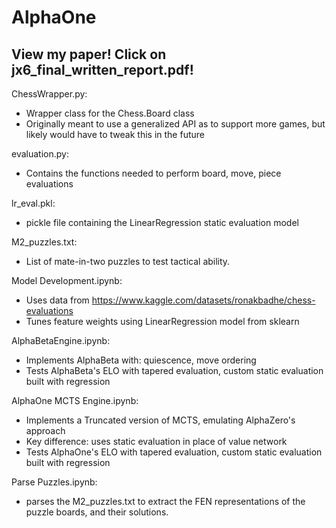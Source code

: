 # AlphaOne

## View my paper! Click on jx6_final_written_report.pdf!
ChessWrapper.py:
- Wrapper class for the Chess.Board class
- Originally meant to use a generalized API as to support more games, but likely would have to tweak this in the future

evaluation.py:
- Contains the functions needed to perform board, move, piece evaluations

lr_eval.pkl:
- pickle file containing the LinearRegression static evaluation model

M2_puzzles.txt:
- List of mate-in-two puzzles to test tactical ability.

Model Development.ipynb:
- Uses data from https://www.kaggle.com/datasets/ronakbadhe/chess-evaluations
- Tunes feature weights using LinearRegression model from sklearn

AlphaBetaEngine.ipynb:
- Implements AlphaBeta with: quiescence, move ordering
- Tests AlphaBeta's ELO with tapered evaluation, custom static evaluation built with regression

AlphaOne MCTS Engine.ipynb:
- Implements a Truncated version of MCTS, emulating AlphaZero's approach
- Key difference: uses static evaluation in place of value network
- Tests AlphaOne's ELO with tapered evaluation, custom static evaluation built with regression

Parse Puzzles.ipynb:
- parses the M2_puzzles.txt to extract the FEN representations of the puzzle boards, and their solutions.
